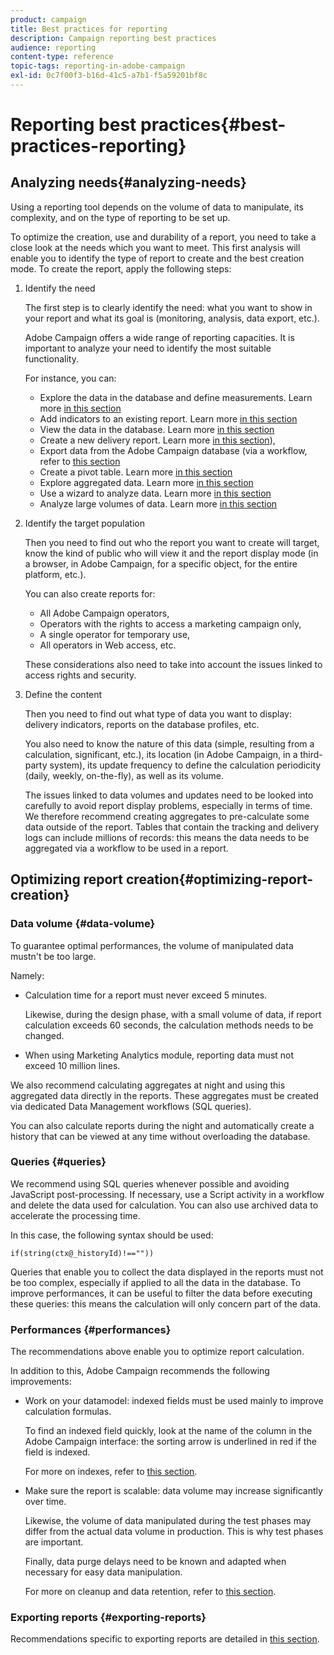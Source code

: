 ```yaml
---
product: campaign
title: Best practices for reporting
description: Campaign reporting best practices
audience: reporting
content-type: reference
topic-tags: reporting-in-adobe-campaign
exl-id: 0c7f00f3-b16d-41c5-a7b1-f5a59201bf8c
---
```

# Reporting best practices{#best-practices-reporting}

## Analyzing needs{#analyzing-needs}

Using a reporting tool depends on the volume of data to manipulate, its complexity, and on the type of reporting to be set up.

To optimize the creation, use and durability of a report, you need to take a close look at the needs which you want to meet. This first analysis will enable you to identify the type of report to create and the best creation mode. To create the report, apply the following steps:

1. Identify the need

   The first step is to clearly identify the need: what you want to show in your report and what its goal is (monitoring, analysis, data export, etc.).

   Adobe Campaign offers a wide range of reporting capacities. It is important to analyze your need to identify the most suitable functionality.

   For instance, you can:

    * Explore the data in the database and define measurements. Learn more [in this section](../../reporting/using/about-cubes.md)
    * Add indicators to an existing report. Learn more [in this section](../../reporting/using/about-reports-creation-in-campaign.md)
    * View the data in the database. Learn more [in this section](../../reporting/using/about-descriptive-analysis.md)
    * Create a new delivery report. Learn more [in this section](../../reporting/using/about-reports-creation-in-campaign.md)),
    * Export data from the Adobe Campaign database (via a workflow, refer to [this section](../../workflow/using/about-workflows.md)
    * Create a pivot table. Learn more [in this section](../../reporting/using/creating-a-table.md#creating-a-breakdown-or-pivot-table)
    * Explore aggregated data. Learn more [in this section](../../reporting/using/about-cubes.md)
    * Use a wizard to analyze data. Learn more [in this section](../../reporting/using/about-descriptive-analysis.md)
    * Analyze large volumes of data. Learn more [in this section](../../reporting/using/about-reports-creation-in-campaign.md)

1. Identify the target population

   Then you need to find out who the report you want to create will target, know the kind of public who will view it and the report display mode (in a browser, in Adobe Campaign, for a specific object, for the entire platform, etc.).

   You can also create reports for:

    * All Adobe Campaign operators,
    * Operators with the rights to access a marketing campaign only,
    * A single operator for temporary use,
    * All operators in Web access, etc.

   These considerations also need to take into account the issues linked to access rights and security.

1. Define the content

   Then you need to find out what type of data you want to display: delivery indicators, reports on the database profiles, etc.

   You also need to know the nature of this data (simple, resulting from a calculation, significant, etc.), its location (in Adobe Campaign, in a third-party system), its update frequency to define the calculation periodicity (daily, weekly, on-the-fly), as well as its volume.

   The issues linked to data volumes and updates need to be looked into carefully to avoid report display problems, especially in terms of time. We therefore recommend creating aggregates to pre-calculate some data outside of the report. Tables that contain the tracking and delivery logs can include millions of records: this means the data needs to be aggregated via a workflow to be used in a report.

## Optimizing report creation{#optimizing-report-creation}

### Data volume {#data-volume}

To guarantee optimal performances, the volume of manipulated data mustn't be too large.

Namely:

* Calculation time for a report must never exceed 5 minutes.

  Likewise, during the design phase, with a small volume of data, if report calculation exceeds 60 seconds, the calculation methods needs to be changed.

* When using Marketing Analytics module, reporting data must not exceed 10 million lines.

We also recommend calculating aggregates at night and using this aggregated data directly in the reports. These aggregates must be created via dedicated Data Management workflows (SQL queries).

You can also calculate reports during the night and automatically create a history that can be viewed at any time without overloading the database.

### Queries {#queries}

We recommend using SQL queries whenever possible and avoiding JavaScript post-processing. If necessary, use a Script activity in a workflow and delete the data used for calculation. You can also use archived data to accelerate the processing time.

In this case, the following syntax should be used:

```
if(string(ctx@_historyId)!==""))
```

Queries that enable you to collect the data displayed in the reports must not be too complex, especially if applied to all the data in the database. To improve performances, it can be useful to filter the data before executing these queries: this means the calculation will only concern part of the data.

### Performances {#performances}

The recommendations above enable you to optimize report calculation.

In addition to this, Adobe Campaign recommends the following improvements:

* Work on your datamodel: indexed fields must be used mainly to improve calculation formulas.

  To find an indexed field quickly, look at the name of the column in the Adobe Campaign interface: the sorting arrow is underlined in red if the field is indexed.

  For more on indexes, refer to [this section](../../configuration/using/data-model-best-practices.md#indexes).

* Make sure the report is scalable: data volume may increase significantly over time.

  Likewise, the volume of data manipulated during the test phases may differ from the actual data volume in production. This is why test phases are important.

  Finally, data purge delays need to be known and adapted when necessary for easy data manipulation.

  For more on cleanup and data retention, refer to [this section](../../configuration/using/data-model-best-practices.md#data-retention).

### Exporting reports {#exporting-reports}

Recommendations specific to exporting reports are detailed in [this section](../../reporting/using/actions-on-reports.md#exporting-a-report).
